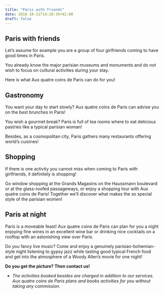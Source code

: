 ```yaml
---
title: "Paris with friends"
date: 2018-10-31T14:20:39+02:00
draft: false
---
```


## Paris with friends

Let’s assume for example you are a group of four girlfriends coming to have good times in Paris.

You already know the major parisian museums and monuments and do not wish to focus on cultural activities during your stay.

Here is what Aux quatre coins de Paris can do for you!

## Gastronomy

You want your day to start slowly? Aux quatre coins de Paris can advise you on the best brunches in Paris!

You wish a gourmet break? Paris is full of tea rooms where to eat delicious pastries like a typical parisian woman!

Besides, as a cosmopolitan city, Paris gathers many restaurants offering world’s cuisines!

## Shopping

If there is one activity you cannot miss when coming to Paris with girlfriends, it definitely is shopping!

Go window shopping at the Grands Magasins on the Haussmann boulevard or at the glass-roofed passageways, or enjoy a shopping tour with Aux quatre coins de Paris! Together we’ll discover what makes the so special style of the parisian women!

## Paris at night

Paris is a moveable feast! Aux quatre coins de Paris can plan for you a night enjoying fine wines in an excellent wine bar or drinking nice cocktails on a rooftop with an astonishing view over Paris.

Do you fancy live music? Come and enjoy a genuinely parisian-bohemian-style night listening to gypsy jazz while tasting good typical French food and get into the atmosphere of a Woody Allen’s movie for one night!


**Do you get the picture? Then contact us!**

* *The activities booked besides are charged in addition to our services. Aux quatre coins de Paris plans and books activities for you without taking any commission.*
